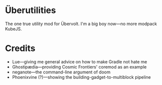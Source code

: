 # Überutilities
The one true utility mod for Übervolt. I'm a big boy now—no more modpack KubeJS.

# Credits
* Lue—giving me general advice on how to make Gradle not 
  hate me
* Ghostipædia—providing Cosmic Frontiers' coremod as an example
* neganote—the command-line argument of doom
* Phoenixvine (?)—showing the building-gadget-to-multiblock pipeline